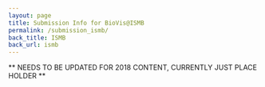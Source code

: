 ```yaml
---
layout: page
title: Submission Info for BioVis@ISMB
permalink: /submission_ismb/
back_title: ISMB
back_url: ismb
---
```

** NEEDS TO BE UPDATED FOR 2018 CONTENT, CURRENTLY JUST PLACE HOLDER ** 
